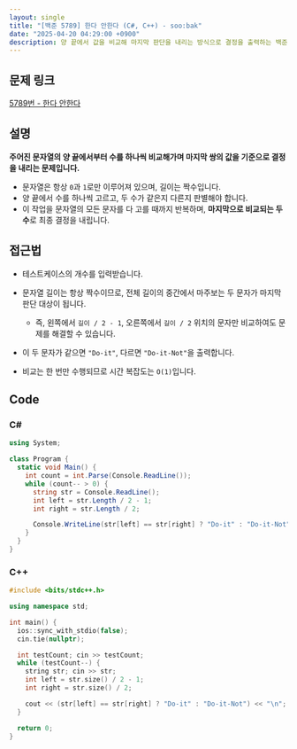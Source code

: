 ```yaml
---
layout: single
title: "[백준 5789] 한다 안한다 (C#, C++) - soo:bak"
date: "2025-04-20 04:29:00 +0900"
description: 양 끝에서 값을 비교해 마지막 판단을 내리는 방식으로 결정을 출력하는 백준 5789번 한다 안한다 문제의 C# 및 C++ 풀이 및 해설
---
```


## 문제 링크
[5789번 - 한다 안한다](https://www.acmicpc.net/problem/5789)

## 설명
**주어진 문자열의 양 끝에서부터 수를 하나씩 비교해가며 마지막 쌍의 값을 기준으로 결정을 내리는 문제입니다.**
<br>

- 문자열은 항상 `0`과 `1`로만 이루어져 있으며, 길이는 짝수입니다.
- 양 끝에서 수를 하나씩 고르고, 두 수가 같은지 다른지 판별해야 합니다.
- 이 작업을 문자열의 모든 문자를 다 고를 때까지 반복하며, **마지막으로 비교되는 두 수**로 최종 결정을 내립니다.


## 접근법

- 테스트케이스의 개수를 입력받습니다.
- 문자열 길이는 항상 짝수이므로, 전체 길이의 중간에서 마주보는 두 문자가 마지막 판단 대상이 됩니다.
  - 즉, 왼쪽에서 `길이 / 2 - 1`, 오른쪽에서 `길이 / 2` 위치의 문자만 비교하여도 문제를 해결할 수 있습니다.
- 이 두 문자가 같으면 `"Do-it"`, 다르면 `"Do-it-Not"`을 출력합니다.

- 비교는 한 번만 수행되므로 시간 복잡도는 `O(1)`입니다.

## Code

### C#
```csharp
using System;

class Program {
  static void Main() {
    int count = int.Parse(Console.ReadLine());
    while (count-- > 0) {
      string str = Console.ReadLine();
      int left = str.Length / 2 - 1;
      int right = str.Length / 2;

      Console.WriteLine(str[left] == str[right] ? "Do-it" : "Do-it-Not");
    }
  }
}
```

### C++
```cpp
#include <bits/stdc++.h>

using namespace std;

int main() {
  ios::sync_with_stdio(false);
  cin.tie(nullptr);

  int testCount; cin >> testCount;
  while (testCount--) {
    string str; cin >> str;
    int left = str.size() / 2 - 1;
    int right = str.size() / 2;

    cout << (str[left] == str[right] ? "Do-it" : "Do-it-Not") << "\n";
  }

  return 0;
}
```

